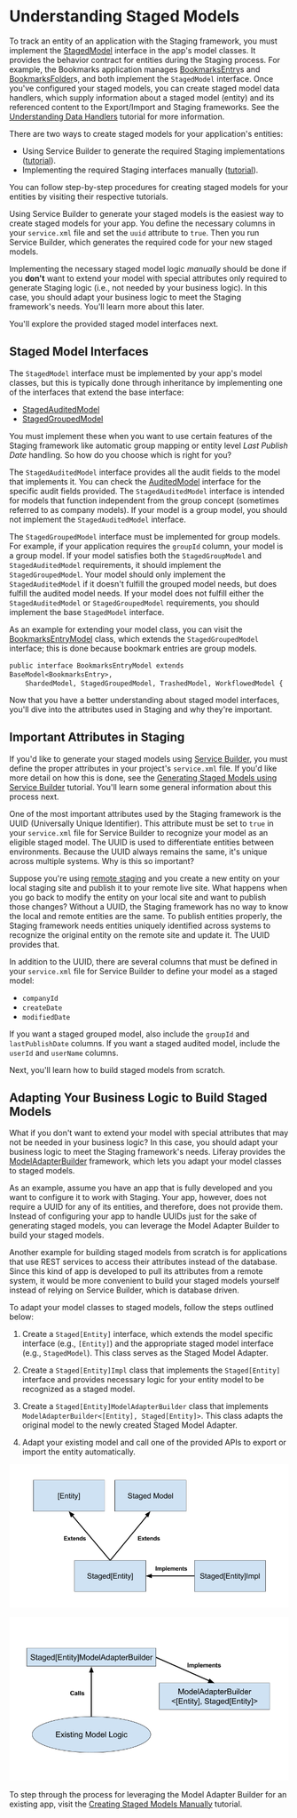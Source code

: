 # Understanding Staged Models [](id=understanding-staged-models)

To track an entity of an application with the Staging framework, you must
implement the
[StagedModel](@platform-ref@/7.0-latest/javadocs/portal-kernel/com/liferay/portal/kernel/model/StagedModel.html)
interface in the app's model classes. It provides the behavior contract for 
entities during the Staging process. For example, the Bookmarks application
manages
[BookmarksEntry](@app-ref@/collaboration/latest/javadocs/com/liferay/bookmarks/model/BookmarksEntry.html)s
and
[BookmarksFolder](@app-ref/collaboration/latest/javadocs/com/liferay/bookmarks/model/BookmarksFolder.html)s,
and both implement the `StagedModel` interface. Once you've configured your
staged models, you can create staged model data handlers, which supply
information about a staged model (entity) and its referenced content to the
Export/Import and Staging frameworks. See the
[Understanding Data Handlers](/develop/tutorials/-/knowledge_base/7-0/understanding-data-handlers)
tutorial for more information.

There are two ways to create staged models for your application's entities:

- Using Service Builder to generate the required Staging implementations
  ([tutorial](/develop/tutorials/-/knowledge_base/7-0/generating-staged-models-using-service-builder)).
- Implementing the required Staging interfaces manually
  ([tutorial](/develop/tutorials/-/knowledge_base/7-0/creating-staged-models-manually)).

You can follow step-by-step procedures for creating staged models for your
entities by visiting their respective tutorials.

Using Service Builder to generate your staged models is the easiest way to
create staged models for your app. You define the necessary columns in your
`service.xml` file and set the `uuid` attribute to `true`. Then you run
Service Builder, which generates the required code for your new staged models.

Implementing the necessary staged model logic *manually* should be done if you
**don't** want to extend your model with special attributes only required to
generate Staging logic (i.e., not needed by your business logic). In this case,
you should adapt your business logic to meet the Staging framework's needs.
You'll learn more about this later.

You'll explore the provided staged model interfaces next.

## Staged Model Interfaces [](id=staged-model-interfaces)

The `StagedModel` interface must be implemented by your app's model classes, but
this is typically done through inheritance by implementing one of the
interfaces that extend the base interface:

- [StagedAuditedModel](@platform-ref@/7.0-latest/javadocs/portal-kernel/com/liferay/portal/kernel/model/StagedAuditedModel.html)
- [StagedGroupedModel](@platform-ref@/7.0-latest/javadocs/portal-kernel/com/liferay/portal/kernel/model/StagedGroupedModel.html)

You must implement these when you want to use certain features of the Staging
framework like automatic group mapping or entity level *Last Publish Date*
handling. So how do you choose which is right for you?

The `StagedAuditedModel` interface provides all the audit fields to the model
that implements it. You can check the
[AuditedModel](@platform-ref@/7.0-latest/javadocs/portal-kernel/com/liferay/portal/kernel/model/AuditedModel.html)
interface for the specific audit fields provided. The `StagedAuditedModel`
interface is intended for models that function independent from the group
concept (sometimes referred to as company models). If your model is a group
model, you should not implement the `StagedAuditedModel` interface.

The `StagedGroupedModel` interface must be implemented for group models. For
example, if your application requires the `groupId` column, your model is a
group model. If your model satisfies both the `StagedGroupModel` and
`StagedAuditedModel` requirements, it should implement the `StagedGroupedModel`.
Your model should only implement the `StagedAuditedModel` if it doesn't fulfill
the grouped model needs, but does fulfill the audited model needs. If your model
does not fulfill either the `StagedAuditedModel` or `StagedGroupedModel`
requirements, you should implement the base `StagedModel` interface.

As an example for extending your model class, you can visit the
[BookmarksEntryModel](@app-ref@/collaboration/latest/javadocs/com/liferay/bookmarks/model/BookmarksEntryModel.html)
class, which extends the `StagedGroupedModel` interface; this is done because
bookmark entries are group models.

    public interface BookmarksEntryModel extends BaseModel<BookmarksEntry>,
        ShardedModel, StagedGroupedModel, TrashedModel, WorkflowedModel {

Now that you have a better understanding about staged model interfaces, you'll
dive into the attributes used in Staging and why they're important.

## Important Attributes in Staging [](id=important-attributes-in-staging)

If you'd like to generate your staged models using
[Service Builder](/develop/tutorials/-/knowledge_base/7-0/service-builder), you
must define the proper attributes in your project's `service.xml` file. If you'd
like more detail on how this is done, see the
[Generating Staged Models using Service Builder](/develop/tutorials/-/knowledge_base/7-0/generating-staged-models-using-service-builder)
tutorial. You'll learn some general information about this process next.

One of the most important attributes used by the Staging framework is the UUID
(Universally Unique Identifier). This attribute must be set to `true` in your
`service.xml` file for Service Builder to recognize your model as an eligible
staged model. The UUID is used to differentiate entities between environments.
Because the UUID always remains the same, it's unique across multiple systems.
Why is this so important?

Suppose you're using
[remote staging](/discover/portal/-/knowledge_base/7-0/enabling-staging#enabling-remote-live-staging)
and you create a new entity on your local staging site and publish it to your
remote live site. What happens when you go back to modify the entity on your
local site and want to publish those changes? Without a UUID, the Staging
framework has no way to know the local and remote entities are the same. To
publish entities properly, the Staging framework needs entities uniquely
identified across systems to recognize the original entity on the remote site
and update it. The UUID provides that. 

In addition to the UUID, there are several columns that must be defined in your
`service.xml` file for Service Builder to define your model as a staged model:

- `companyId`
- `createDate`
- `modifiedDate`

If you want a staged grouped model, also include the `groupId` and
`lastPublishDate` columns. If you want a staged audited model, include the
`userId` and `userName` columns.

Next, you'll learn how to build staged models from scratch.

## Adapting Your Business Logic to Build Staged Models [](id=adapting-your-business-logic-to-build-staged-models)

What if you don't want to extend your model with special attributes that may not
be needed in your business logic? In this case, you should adapt your business
logic to meet the Staging framework's needs. Liferay provides the
[ModelAdapterBuilder](@platform-ref@/7.0-latest/javadocs/portal-kernel/com/liferay/portal/kernel/model/adapter/builder/ModelAdapterBuilder.html)
framework, which lets you adapt your model classes to staged models.

As an example, assume you have an app that is fully developed and you want to
configure it to work with Staging. Your app, however, does not require a UUID
for any of its entities, and therefore, does not provide them. Instead of
configuring your app to handle UUIDs just for the sake of generating staged
models, you can leverage the Model Adapter Builder to build your staged models.

Another example for building staged models from scratch is for applications that
use REST services to access their attributes instead of the database. Since this
kind of app is developed to pull its attributes from a remote system, it would
be more convenient to build your staged models yourself instead of relying on
Service Builder, which is database driven.

To adapt your model classes to staged models, follow the steps outlined below:

1.  Create a `Staged[Entity]` interface, which extends the model specific
    interface (e.g., `[Entity]`) and the appropriate staged model interface
    (e.g., `StagedModel`). This class serves as the Staged Model Adapter.

2.  Create a `Staged[Entity]Impl` class that implements the `Staged[Entity]`
    interface and provides necessary logic for your entity model to be
    recognized as a staged model.

3.  Create a `Staged[Entity]ModelAdapterBuilder` class that implements
    `ModelAdapterBuilder<[Entity], Staged[Entity]>`. This class adapts the
    original model to the newly created Staged Model Adapter.

4.  Adapt your existing model and call one of the provided APIs to export or
    import the entity automatically.

![Figure 1: The Staged Model Adapter class extends your entity and staged model interfaces.](../../images/staged-model-adapter-diagram.png)

![Figure 2: The Model Adapter Builder gets an instance of the model and outputs a staged model.](../../images/model-adapter-builder-diagram.png)

To step through the process for leveraging the Model Adapter Builder for an
existing app, visit the
[Creating Staged Models Manually](/develop/tutorials/-/knowledge_base/7-0/creating-staged-models-manually)
tutorial.
